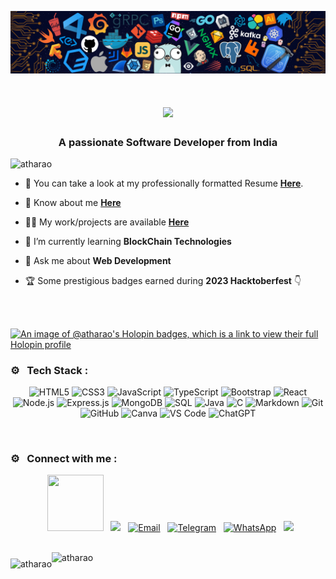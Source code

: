 ![MasterHead](https://github.com/atharao/atharao/blob/main/header.png)
<h1 align="center">
  <a href="https://git.io/typing-svg">
    <img src="https://readme-typing-svg.herokuapp.com/?lines=Hi+There!+👋;+Myself+Rao+Athar+khan!;&center=true&size=25">
  </a>
</h1>
<h3 align="center">A passionate Software Developer from India</h3>
<!-- <img align="right" alt="Coding" width="300" height="230" src="https://camo.githubusercontent.com/65de73171b032a2f5ecaaa4393f8d488cf9c85563947105f54bc7941a10f0f0b/68747470733a2f2f6d656469612e74656e6f722e636f6d2f726550446644574f33586f41414141642f6861636b696e672e676966") -->


<p align="left"> <img src="https://komarev.com/ghpvc/?username=atharao&label=Profile%20views&color=0e75b6&style=flat" alt="atharao" /> </p>

-  📝 You can take a look at my professionally formatted Resume [**Here**](https://github.com/atharao/Latex_Resume/blob/main/Resume%20pdf/Rao_Athar_khan_Resume.pdf).

-  📄 Know about me [**Here**](https://atharao.github.io/)

- 👨‍💻 My work/projects are available [**Here**](https://atharao.github.io/portfolio-website/)

- 🌱 I’m currently learning **BlockChain Technologies**

- 💬 Ask me about **Web Development**

- 🏆 Some prestigious badges earned during **2023 Hacktoberfest** 👇 

<br/><br/>

[![An image of @atharao's Holopin badges, which is a link to view their full Holopin profile](https://holopin.me/atharao)](https://holopin.io/@atharao)



### ⚙️ &nbsp; Tech Stack :

<p align="center">

  <img alt="HTML5" src="https://img.shields.io/badge/HTML5-E34F26?style=for-the-badge&logo=html5&logoColor=white" />
  <img alt="CSS3" src="https://img.shields.io/badge/CSS3-1572B6?style=for-the-badge&logo=css3&logoColor=white" />
  <img alt="JavaScript" src="https://img.shields.io/badge/JavaScript-323330?style=for-the-badge&logo=javascript&logoColor=F7DF1E" />
  <img alt="TypeScript" src="https://img.shields.io/badge/TypeScript-007ACC?style=for-the-badge&logo=typescript&logoColor=white" />
  <img alt="Bootstrap" src="https://img.shields.io/badge/Bootstrap-563D7C?style=for-the-badge&logo=bootstrap&logoColor=white" />
  <img alt="React" src="https://img.shields.io/badge/React-20232A?style=for-the-badge&logo=react&logoColor=61DAFB" />
  <img alt="Node.js" src="https://img.shields.io/badge/Node.js-339933?style=for-the-badge&logo=node.js&logoColor=white" />
  <img alt="Express.js" src="https://img.shields.io/badge/Express.js-000000?style=for-the-badge&logo=express&logoColor=white" />
  <img alt="MongoDB" src="https://img.shields.io/badge/MongoDB-47A248?style=for-the-badge&logo=mongodb&logoColor=white" />
  <img alt="SQL" src="https://img.shields.io/badge/SQL-003366?style=for-the-badge&logo=sql&logoColor=white" />
  <img alt="Java" src="https://img.shields.io/badge/Java-007396?style=for-the-badge&logo=java&logoColor=white" />
  <img alt="C" src="https://img.shields.io/badge/C-00599C?style=for-the-badge&logo=c&logoColor=white" />
  <img alt="Markdown" src="https://img.shields.io/badge/Markdown-000000?style=for-the-badge&logo=markdown&logoColor=white" />
  <img alt="Git" src="https://img.shields.io/badge/Git-F05032?style=for-the-badge&logo=git&logoColor=white" />
  <img alt="GitHub" src="https://img.shields.io/badge/GitHub-181717?style=for-the-badge&logo=github&logoColor=white" />
  <img alt="Canva" src="https://img.shields.io/badge/Canva-00C4CC?style=for-the-badge&logo=canva&logoColor=white" />
  <img alt="VS Code" src="https://img.shields.io/badge/VS_Code-007ACC?style=for-the-badge&logo=visual-studio-code&logoColor=white" />
  <img alt="ChatGPT" src="https://img.shields.io/badge/ChatGPT-FFAC45?style=for-the-badge&logo=openai&logoColor=white" />
</p><br>

###  ⚙️ &nbsp; Connect with me :

<p align="center">
&nbsp; <a href="https://twitter.com/atharao_" target="_blank" rel="noopener noreferrer"><img src="https://img.icons8.com/clouds/452/twitter-squared.png" width=90 height=90/></a>
&nbsp; <a href="https://www.linkedin.com/in/atharao/" target="_blank" rel="noopener noreferrer"><img src="https://img.icons8.com/clouds/90/4a90e2/linkedin.png"/></a>
&nbsp; <a href="mailto:raoathar.200@gmail.com"><img src="https://img.icons8.com/clouds/90/4a90e2/gmail.png" alt="Email"/></a>
&nbsp; <a href="https://t.me/atharao" target="_blank" rel="noopener noreferrer"><img src="https://img.icons8.com/clouds/90/4a90e2/telegram-app.png" alt="Telegram"/></a>
 &nbsp; <a href="https://api.whatsapp.com/send?phone=+919760087763"><img src="https://img.icons8.com/clouds/90/000000/whatsapp.png" alt="WhatsApp"/></a>
 &nbsp; <a href="https://discord.com/users/atharao" target="_blank" rel="noopener noreferrer"><img src="https://img.icons8.com/clouds/90/4a90e2/discord.png"/></a>

</p><br>
<div style="display: flex; align-items: flex-start;">
  <img align="left" src="https://github-readme-stats.vercel.app/api/top-langs?username=atharao&show_icons=true&locale=en&layout=compact" alt="atharao" style="margin-top: 10px;" />
  <img align="right" src="https://github-readme-stats.vercel.app/api?username=atharao&show_icons=true&locale=en" alt="atharao" />
</div>



